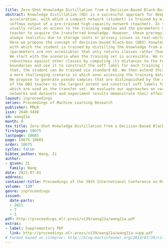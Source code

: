 ```yaml
---
title: Zero-Shot Knowledge Distillation from a Decision-Based Black-Box Model
abstract: Knowledge distillation (KD) is a successful approach for deep neural network
  acceleration, with which a compact network (student) is trained by mimicking the
  softmax output of a pre-trained high-capacity network (teacher). In tradition, KD
  usually relies on access to the training samples and the parameters of the white-box
  teacher to acquire the transferred knowledge. However, these prerequisites are not
  always realistic due to storage costs or privacy issues in real-world applications.
  Here we propose the concept of decision-based black-box (DB3) knowledge distillation,
  with which the student is trained by distilling the knowledge from a black-box teacher
  (parameters are not accessible) that only returns classes rather than softmax outputs.
  We start with the scenario when the training set is accessible. We represent a sample’s
  robustness against other classes by computing its distances to the teacher’s decision
  boundaries and use it to construct the soft label for each training sample. After
  that, the student can be trained via standard KD. We then extend this approach to
  a more challenging scenario in which even accessing the training data is not feasible.
  We propose to generate pseudo samples that are distinguished by the decision boundaries
  of the DB3 teacher to the largest extent and construct soft labels for these samples,
  which are used as the transfer set. We evaluate our approaches on various benchmark
  networks and datasets and experiment results demonstrate their effectiveness.
layout: inproceedings
series: Proceedings of Machine Learning Research
publisher: PMLR
issn: 2640-3498
id: wang21a
month: 0
tex_title: Zero-Shot Knowledge Distillation from a Decision-Based Black-Box Model
firstpage: 10675
lastpage: 10685
page: 10675-10685
order: 10675
cycles: false
bibtex_author: Wang, Zi
author:
- given: Zi
  family: Wang
date: 2021-07-01
address:
container-title: Proceedings of the 38th International Conference on Machine Learning
volume: '139'
genre: inproceedings
issued:
  date-parts:
  - 2021
  - 7
  - 1
pdf: http://proceedings.mlr.press/v139/wang21a/wang21a.pdf
extras:
- label: Supplementary PDF
  link: http://proceedings.mlr.press/v139/wang21a/wang21a-supp.pdf
# Format based on citeproc: http://blog.martinfenner.org/2013/07/30/citeproc-yaml-for-bibliographies/
---
```

